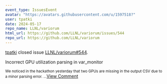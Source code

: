 ```yaml
---
event_type: IssuesEvent
avatar: "https://avatars.githubusercontent.com/u/1597518?"
user: tpatki
date: 2024-05-17
repo_name: LLNL/variorum
html_url: https://github.com/LLNL/variorum/issues/544
repo_url: https://github.com/LLNL/variorum
---
```


<a href='https://github.com/tpatki' target='_blank'>tpatki</a> closed issue <a href='https://github.com/LLNL/variorum/issues/544' target='_blank'>LLNL/variorum#544</a>.

<p>Incorrect GPU utilization parsing in var_monitor</p><small>We noticed in the hackathon yesterday that two GPUs are missing in the output CSV due to a minor parsing error. ...</small><a href='https://github.com/LLNL/variorum/issues/544' target='_blank'>View Comment</a>